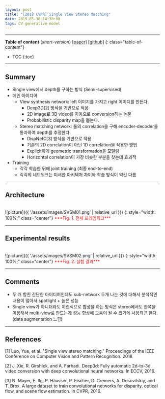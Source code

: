 ```yaml
---
layout: post
title: "[2018 CVPR] Single View Stereo Matching"
date: 2019-05-30 14:30:00
tags: CV generative-model
---
```


<!--more-->

---

**Table of content** (*short-version*)
[[paper]](http://openaccess.thecvf.com/content_cvpr_2018/papers/Luo_Single_View_Stereo_CVPR_2018_paper.pdf) [[github]](https://github.com/lawy623/SVS)
{: class="table-of-content"}
* TOC
{:toc}

---

## Summary

- Single view에서 depth를 구하는 방식 (Semi-supervised)
- 메인 아이디어
  - View synthesis network: left 이미지를 가지고 right 이미지를 만든다.
    - Deep3D[2] 방식을 기반으로 적용
    - 2D image로 3D video를 자동으로 conversion하는 논문
    - Probabilistic disparity map을 뽑는다.
  - Stereo matching network: 둘의 correlation을 구해 encoder-decoder를 통과하여 depth를 추정한다.
    - DispNetC[3] 방식을 기반으로 적용
    - 기존의 2D correlation이 아닌 1D correlation을 적용한 방법
    - Explicit하게 geometric transformation을 모델링
    - Horizontal correlation이 가장 비슷한 부분을 찾는데 효과적
- Training
  - 각각 학습한 뒤에 joint training (최종 end-to-end)
  - 각각의 네트워크는 미세한 아키텍처 차이와 학습 방식이 약간 다름

---

## Architecture

<br/>
![picture]({{ '/assets/images/SVSM01.png' | relative_url }})
{: style="width: 100%;" class="center"}
<span style="color: #e01f1f;">***Fig. 1. 전체 프레임워크***</span>

---
  
## Experimental results

<br/>
![picture]({{ '/assets/images/SVSM02.png' | relative_url }})
{: style="width: 100%;" class="center"}
<span style="color: #e01f1f;">***Fig. 2. 실험 결과***</span>

---

## Comments

- 두 개 합친 간단한 아이디어인데도 sub-network 두개 나눈 것에 대해서 분석적인 내용이 많아서 spotlight + 높은 성능
- Single view가 아니더라도 이런식으로 합성을 하는 방식은 stereo에서도 한쪽을 이용해서 multi-view로 만드는게 성능 향상에 도움이 될 수 있기에 사용되곤 한다. (data augmentation 느낌)

--- 

## References

[1] Luo, Yue, et al. "Single view stereo matching." Proceedings of the IEEE Conference on Computer Vision and Pattern Recognition. 2018.

[2] J. Xie, R. Girshick, and A. Farhadi. Deep3d: Fully automatic 2d-to-3d video conversion with deep convolutional neural networks. In ECCV, 2016.

[3] N. Mayer, E. Ilg, P. Häusser, P. Fischer, D. Cremers, A. Dosovitskiy, and T. Brox. A large dataset to train convolutional networks for disparity, optical flow, and scene flow
estimation. In CVPR, 2016.
 
